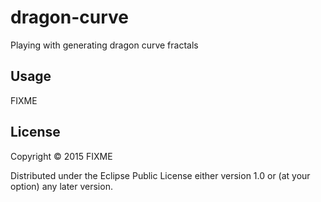 # dragon-curve

Playing with generating dragon curve fractals

## Usage

FIXME

## License

Copyright © 2015 FIXME

Distributed under the Eclipse Public License either version 1.0 or (at
your option) any later version.
